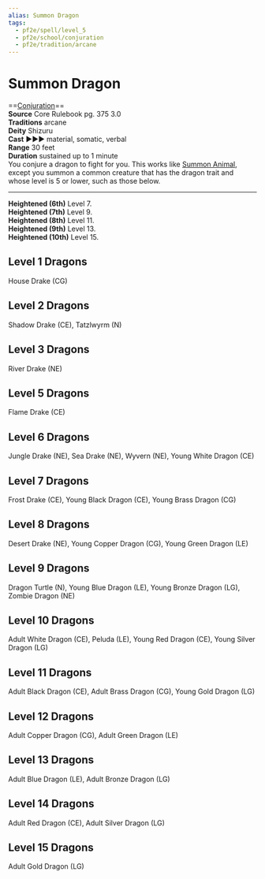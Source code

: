 ```yaml
---
alias: Summon Dragon
tags:
  - pf2e/spell/level_5
  - pf2e/school/conjuration
  - pf2e/tradition/arcane
---
```


# Summon Dragon

==[Conjuration](Conjuration.md)==  
__Source__ Core Rulebook pg. 375 3.0  
**Traditions** arcane  
**Deity** Shizuru  
**Cast** ►►► material, somatic, verbal  
**Range** 30 feet  
**Duration** sustained up to 1 minute  
You conjure a dragon to fight for you. This works like [Summon Animal](Summon%20Animal.md), except you summon a common creature that has the dragon trait and whose level is 5 or lower, such as those below.

<hr>

**Heightened (6th)** Level 7.  
**Heightened (7th)** Level 9.  
**Heightened (8th)** Level 11.  
**Heightened (9th)** Level 13.  
**Heightened (10th)** Level 15.

## Level 1 Dragons

House Drake (CG)

## Level 2 Dragons

Shadow Drake (CE), Tatzlwyrm (N)

## Level 3 Dragons

River Drake (NE)

## Level 5 Dragons

Flame Drake (CE)

## Level 6 Dragons

Jungle Drake (NE), Sea Drake (NE), Wyvern (NE), Young White Dragon (CE)

## Level 7 Dragons

Frost Drake (CE), Young Black Dragon (CE), Young Brass Dragon (CG)

## Level 8 Dragons

Desert Drake (NE), Young Copper Dragon (CG), Young Green Dragon (LE)

## Level 9 Dragons

Dragon Turtle (N), Young Blue Dragon (LE), Young Bronze Dragon (LG), Zombie Dragon (NE)

## Level 10 Dragons

Adult White Dragon (CE), Peluda (LE), Young Red Dragon (CE), Young Silver Dragon (LG)

## Level 11 Dragons

Adult Black Dragon (CE), Adult Brass Dragon (CG), Young Gold Dragon (LG)

## Level 12 Dragons

Adult Copper Dragon (CG), Adult Green Dragon (LE)

## Level 13 Dragons

Adult Blue Dragon (LE), Adult Bronze Dragon (LG)

## Level 14 Dragons

Adult Red Dragon (CE), Adult Silver Dragon (LG)

## Level 15 Dragons

Adult Gold Dragon (LG)
